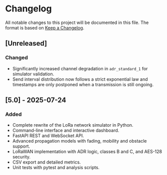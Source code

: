 # Changelog

All notable changes to this project will be documented in this file.
The format is based on [Keep a Changelog](https://keepachangelog.com/en/1.0.0/).

## [Unreleased]

### Changed
- Significantly increased channel degradation in `adr_standard_1` for simulator validation.
- Send interval distribution now follows a strict exponential law and timestamps are only postponed when a transmission is still ongoing.

## [5.0] - 2025-07-24
### Added
- Complete rewrite of the LoRa network simulator in Python.
- Command-line interface and interactive dashboard.
- FastAPI REST and WebSocket API.
- Advanced propagation models with fading, mobility and obstacle support.
- LoRaWAN implementation with ADR logic, classes B and C, and AES-128 security.
- CSV export and detailed metrics.
- Unit tests with pytest and analysis scripts.
